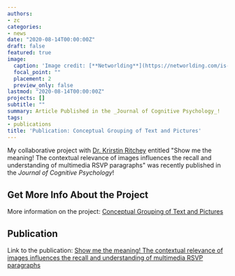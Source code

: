 ```yaml
---
authors:
- zc
categories:
- news
date: "2020-08-14T00:00:00Z"
draft: false
featured: true
image:
  caption: 'Image credit: [**Networlding**](https://networlding.com/is-it-better-to-self-publish-or-get-a-publisher/)'
  focal_point: ""
  placement: 2
  preview_only: false
lastmod: "2020-08-14T00:00:00Z"
projects: []
subtitle: ""
summary: Article Published in the _Journal of Cognitive Psychology_!
tags:
- publications
title: 'Publication: Conceptual Grouping of Text and Pictures'
---
```


My collaborative project with [Dr. Krirstin Ritchey](/author/kristin-a.-ritchey-phd/) entitled "Show me the meaning! The contextual relevance of images influences the recall and understanding of multimedia RSVP paragraphs" was  recently published in the _Journal of Cognitive Psychology_!

## Get More Info About the Project
More information on the project: [Conceptual Grouping of Text and Pictures](/project/cstm/)

## Publication
Link to the publication: [Show me the meaning! The contextual relevance of images influences the recall and understanding of multimedia RSVP paragraphs](https://www.tandfonline.com/doi/abs/10.1080/20445911.2020.1711767?journalCode=pecp21)